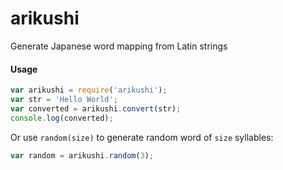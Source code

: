 # arikushi

Generate Japanese word mapping from Latin strings

#### Usage

```javascript
var arikushi = require('arikushi');
var str = 'Hello World';
var converted = arikushi.convert(str);
console.log(converted);
```

Or use `random(size)` to generate random word of `size` syllables:

```javascript
var random = arikushi.random(3);
```
